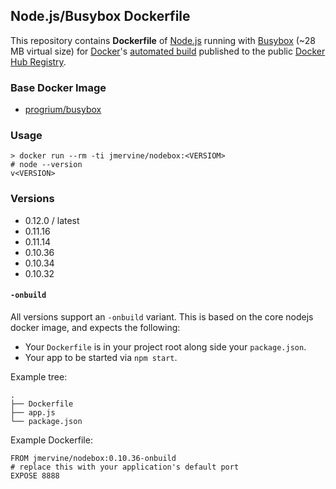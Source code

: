 ## Node.js/Busybox Dockerfile

This repository contains **Dockerfile** of [Node.js](http://nodejs.org/) running with [Busybox](https://github.com/progrium/busybox) (~28 MB virtual size) for [Docker](https://www.docker.com/)'s [automated build](https://registry.hub.docker.com/u/jmervine/nodebox/) published to the public [Docker Hub Registry](https://registry.hub.docker.com/).


### Base Docker Image

* [progrium/busybox](https://registry.hub.docker.com/u/progrium/busybox/)

### Usage

    > docker run --rm -ti jmervine/nodebox:<VERSIOM>
    # node --version
    v<VERSION>

### Versions

* 0.12.0 / latest
* 0.11.16
* 0.11.14
* 0.10.36
* 0.10.34
* 0.10.32

#### `-onbuild`

All versions support an `-onbuild` variant. This is based on the core nodejs docker image, and expects the following:

* Your `Dockerfile` is in your project root along side your `package.json`.
* Your app to be started via `npm start`.

Example tree:

```
.
├── Dockerfile
├── app.js
└── package.json
```

Example Dockerfile:

```
FROM jmervine/nodebox:0.10.36-onbuild
# replace this with your application's default port
EXPOSE 8888
```
